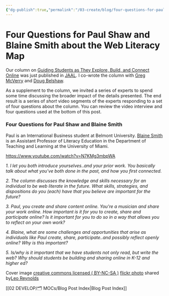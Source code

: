 ```yaml
---
{"dg-publish":true,"permalink":"/03-create/blog/four-questions-for-paul-shaw-and-blaine-smith-about-the-web-literacy-map/","title":"Four Questions for Paul Shaw and Blaine Smith about the Web Literacy Map","tags":["jaal","webliteracy"]}
---
```


# Four Questions for Paul Shaw and Blaine Smith about the Web Literacy Map

Our column on [Guiding Students as They Explore, Build, and Connect Online](http://wiobyrne.com/guiding-students-as-they-explore-build-connect-online/) was just published in [JAAL](http://onlinelibrary.wiley.com/doi/10.1002/jaal.381/abstract). I co-wrote the column with [Greg McVerry](https://twitter.com/jgmac1106) and [Doug Belshaw](https://twitter.com/dajbelshaw/).

As a supplement to the column, we invited a series of experts to spend some time discussing the broader impact of the details presented. The end result is a series of _short_ video segments of the experts responding to a set of four questions about the column. You can review the video interview and four questions used at the bottom of this post.

### Four Questions for Paul Shaw and Blaine Smith

Paul is an International Business student at Belmont University. [Blaine Smith](https://twitter.com/blaineesmith) is an Assistant Professor of Literacy Education in the Department of Teaching and Learning at the University of Miami.

https://www.youtube.com/watch?v=N7KMg3mbpWA

_1\. I let you both introduce yourselves..and your prior work. You basically talk about what you've both done in the past, and how you first connected._

_2\. The column discusses the knowledge and skills necessary for an individual to be web literate in the future. What skills, strategies, and dispositions do you (each) have that you believe are important for the future?_

_3\. Paul, you create and share content online. You're a musician and share your work online. How important is it for you to create, share and participate online? Is it important for you to do so in a way that allows you to reflect on your own work?_

_4\. Blaine, what are some challenges and opportunities that arise as individuals like Paul create, share, participate..and possibly reflect openly online? Why is this important?_

_5\. Is/why is it important that we have students not only read, but write the web? Why should students be building and sharing online in K-12 and higher ed?_

Cover image [creative commons licensed ( BY-NC-SA )](http://creativecommons.org/licenses/by-nc-sa/2.0/) [flickr photo](http://flickr.com/photos/lwr/13421955434 "Question Mark") shared by[Leo Reynolds](http://flickr.com/people/lwr)

[[02 DEVELOP/🗂️ MOCs/Blog Post Index\|Blog Post Index]]
